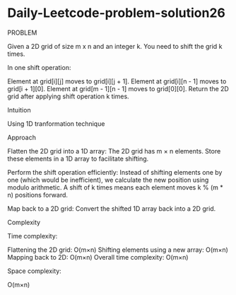 # Daily-Leetcode-problem-solution26
PROBLEM

Given a 2D grid of size m x n and an integer k. You need to shift the grid k times.

In one shift operation:

Element at grid[i][j] moves to grid[i][j + 1].
Element at grid[i][n - 1] moves to grid[i + 1][0].
Element at grid[m - 1][n - 1] moves to grid[0][0].
Return the 2D grid after applying shift operation k times.

Intuition

Using 1D tranformation technique

Approach

Flatten the 2D grid into a 1D array: The 2D grid has m × n elements. Store these elements in a 1D array to facilitate shifting.

Perform the shift operation efficiently: Instead of shifting elements one by one (which would be inefficient), we calculate the new position using modulo arithmetic. A shift of k times means each element moves k % (m * n) positions forward.

Map back to a 2D grid: Convert the shifted 1D array back into a 2D grid.

Complexity

Time complexity:

Flattening the 2D grid: O(m×n) Shifting elements using a new array: O(m×n) Mapping back to 2D: O(m×n) Overall time complexity: O(m×n)

Space complexity:

O(m×n)
